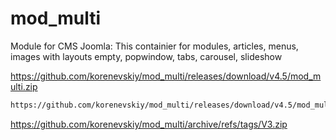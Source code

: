# mod_multi
Module for CMS Joomla: This containier for modules, articles, menus, images with layouts empty, popwindow, tabs, carousel, slideshow

https://github.com/korenevskiy/mod_multi/releases/download/v4.5/mod_multi.zip
```HTML
https://github.com/korenevskiy/mod_multi/releases/download/v4.5/mod_multi.zip
```

https://github.com/korenevskiy/mod_multi/archive/refs/tags/V3.zip

